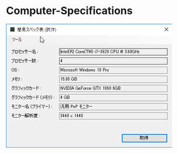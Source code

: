 # Computer-Specifications

![ScreenShot](https://github.com/AlphaNyne/Computer-Specifications/blob/master/img/screenshots.png)